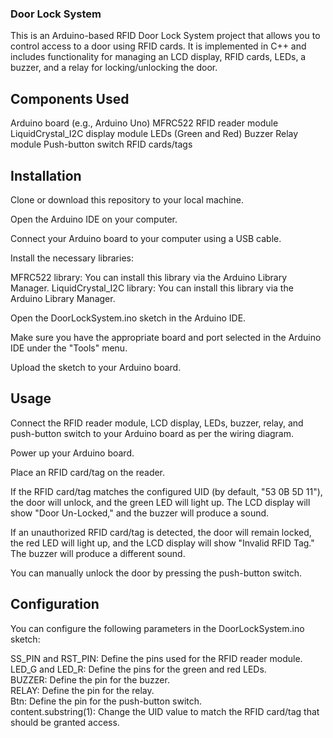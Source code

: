 <h3> Door Lock System </h3>

This is an Arduino-based RFID Door Lock System project that allows you to control access to a door using RFID cards. It is implemented in C++ and includes functionality for managing an LCD display, RFID cards, LEDs, a buzzer, and a relay for locking/unlocking the door.

<h2> Components Used </h2>
Arduino board (e.g., Arduino Uno)
MFRC522 RFID reader module
LiquidCrystal_I2C display module
LEDs (Green and Red)
Buzzer
Relay module
Push-button switch
RFID cards/tags

<h2> Installation </h2>
Clone or download this repository to your local machine.

Open the Arduino IDE on your computer.

Connect your Arduino board to your computer using a USB cable.

Install the necessary libraries:

MFRC522 library: You can install this library via the Arduino Library Manager.
LiquidCrystal_I2C library: You can install this library via the Arduino Library Manager.

Open the DoorLockSystem.ino sketch in the Arduino IDE.

Make sure you have the appropriate board and port selected in the Arduino IDE under the "Tools" menu.

Upload the sketch to your Arduino board.

<h2> Usage </h2>
Connect the RFID reader module, LCD display, LEDs, buzzer, relay, and push-button switch to your Arduino board as per the wiring diagram.

Power up your Arduino board.

Place an RFID card/tag on the reader.

If the RFID card/tag matches the configured UID (by default, "53 0B 5D 11"), the door will unlock, and the green LED will light up. The LCD display will show "Door Un-Locked," and the buzzer will produce a sound.

If an unauthorized RFID card/tag is detected, the door will remain locked, the red LED will light up, and the LCD display will show "Invalid RFID Tag." The buzzer will produce a different sound.

You can manually unlock the door by pressing the push-button switch.

<h2> Configuration </h2>
<p>
You can configure the following parameters in the DoorLockSystem.ino sketch:

SS_PIN and RST_PIN: Define the pins used for the RFID reader module.<br>
LED_G and LED_R: Define the pins for the green and red LEDs.<br>
BUZZER: Define the pin for the buzzer.<br>
RELAY: Define the pin for the relay.<br>
Btn: Define the pin for the push-button switch.<br>
content.substring(1): Change the UID value to match the RFID card/tag that should be granted access.
</p>
